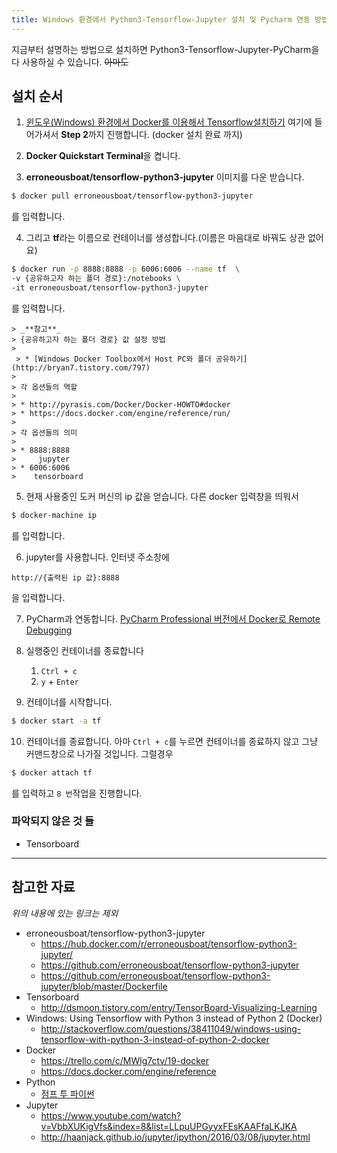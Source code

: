```yaml
---
title: Windows 환경에서 Python3-Tensorflow-Jupyter 설치 및 Pycharm 연동 방법
---
```


지금부터 설명하는 방법으로 설치하면  Python3-Tensorflow-Jupyter-PyCharm을 다 사용하실 수 있습니다. ~~아마도~~

## 설치 순서

1. [윈도우(Windows) 환경에서 Docker를 이용해서 Tensorflow설치하기](http://solarisailab.com/archives/384) 여기에 들어가셔서 **Step 2**까지 진행합니다. (docker 설치 완료 까지)

2. **Docker Quickstart Terminal**을 켭니다.

3. **erroneousboat/tensorflow-python3-jupyter** 이미지를 다운 받습니다.
```bash
$ docker pull erroneousboat/tensorflow-python3-jupyter
```
를 입력합니다. 

4. 그리고  **tf**라는 이름으로 컨테이너를 생성합니다.(이름은 마음대로 바꿔도 상관 없어요)
```bash
$ docker run -p 8888:8888 -p 6006:6006 --name tf  \
-v {공유하고자 하는 폴더 경로}:/notebooks \
-it erroneousboat/tensorflow-python3-jupyter
```
를 입력합니다.

    > _**참고**_
    > {공유하고자 하는 폴더 경로} 값 설정 방법
    >
     > * [Windows Docker Toolbox에서 Host PC와 폴더 공유하기](http://bryan7.tistory.com/797)
    >
    > 각 옵션들의 역할
    >
    > * http://pyrasis.com/Docker/Docker-HOWTO#docker
    > * https://docs.docker.com/engine/reference/run/
    >
    > 각 옵션들의 의미
    >
    > * 8888:8888 
    >     jupyter
    > * 6006:6006
    >    tensorboard

5. 현재 사용중인 도커 머신의 ip 값을 얻습니다.
다른 docker 입력창을 띄워서 
```bash
$ docker-machine ip
```
를 입력합니다.

6. jupyter를 사용합니다.
인터넷 주소창에 
```
http://{출력된 ip 값}:8888
```
 을 입력합니다. 

7. PyCharm과 연동합니다.
  [PyCharm Professional 버전에서 Docker로 Remote Debugging](http://bryan7.tistory.com/864)

8. 실행중인 컨테이너를 종료합니다
    1. `Ctrl + c`
    2. `y` + `Enter`
9. 컨테이너를 시작합니다.
```bash
$ docker start -a tf
```
10. 컨테이너를 종료합니다.
아마  `Ctrl + c`를 누르면 컨테이너를 종료하지 않고 그냥 커맨드창으로 나가질 것입니다.
그럴경우 
```bash
$ docker attach tf
```
를 입력하고  `8 번`작업을 진행합니다. 

### 파악되지 않은 것 들

* Tensorboard

---
## 참고한 자료

_위의 내용에 있는 링크는 제외_

* erroneousboat/tensorflow-python3-jupyter
    * https://hub.docker.com/r/erroneousboat/tensorflow-python3-jupyter/
    * https://github.com/erroneousboat/tensorflow-python3-jupyter
    * https://github.com/erroneousboat/tensorflow-python3-jupyter/blob/master/Dockerfile
* Tensorboard
    * http://dsmoon.tistory.com/entry/TensorBoard-Visualizing-Learning
* Windows: Using Tensorflow with Python 3 instead of Python 2 (Docker)
    * http://stackoverflow.com/questions/38411049/windows-using-tensorflow-with-python-3-instead-of-python-2-docker
* Docker
    * https://trello.com/c/MWlg7ctv/19-docker
    * https://docs.docker.com/engine/reference
* Python
    * [점프 투 파이썬](https://wikidocs.net/book/1)
* Jupyter
    * https://www.youtube.com/watch?v=VbbXUKigVfs&index=8&list=LLpuUPGyyxFEsKAAFfaLKJKA
    * http://haanjack.github.io/jupyter/ipython/2016/03/08/jupyter.html
